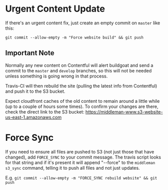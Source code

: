 # Urgent Content Update

If there's an urgent content fix, just create an empty commit on `master` like this:

`git commit --allow-empty -m "Force website build" && git push`

## Important Note
Normally any new content on Contentful will alert buildgoat and send
a commit to the `master` and `develop` branches, so this will not be needed
unless something is going wrong in that process.

Travis-CI will then rebuild the site (pulling the latest info from Contentful) and push it to the S3 bucket.

Expect cloudfront caches of the old content to remain around a little while (up to a couple of hours some times). To confirm your changes are there, check the direct link to the S3 bucket:  https://middleman-www.s3-website-us-east-1.amazonaws.com


# Force Sync

If you need to ensure all files are pushed to S3 (not just those that have
  changed), add `FORCE_SYNC` to your commit message. The travis script looks for
  that string and if it's present it will append "--force" to the `middleman s3_sync`
  command, telling it to push all files and not just updates.

E.g.
`git commit --allow-empty -m "FORCE_SYNC rebuild website" && git push`
